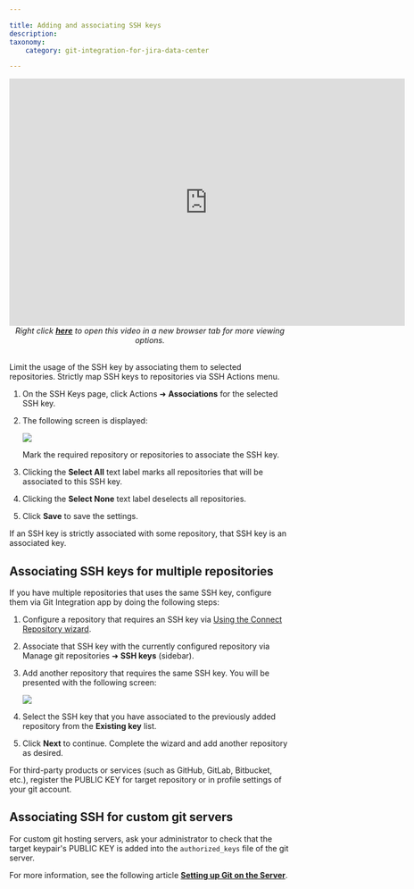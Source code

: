 ```yaml
---

title: Adding and associating SSH keys
description:
taxonomy:
    category: git-integration-for-jira-data-center

---
```


<div class='embed-container embed-container--16-10'>
    <iframe width='709' height='443' src='https://fast.wistia.com/embed/iframe/0a1exzdgpc?videoFoam=true' frameborder='0' allowfullscreen ></iframe>
</div>

<div align='center'>
    <i>Right click <a href='https://bigbrassband.wistia.com/medias/0a1exzdgpc'><b>here</b></a> to open this video in a new browser tab for more viewing options.</i>
</div>
<br>

Limit the usage of the SSH key by associating them to selected repositories. Strictly map SSH keys to repositories via SSH Actions menu.

1.  On the SSH Keys page, click Actions ➜ **Associations** for the selected SSH key.

2.  The following screen is displayed:

    ![](https://bigbrassband.atlassian.net/wiki/download/attachments/1930396771/gitserver-assoc-ssh-keys(c).png?version=1&modificationDate=1630642805980&cacheVersion=1&api=v2)

    Mark the required repository or repositories to associate the SSH key.

4.  Clicking the **Select All** text label marks all repositories that will be associated to this SSH key.

5.  Clicking the **Select None** text label deselects all repositories.

6.  Click **Save** to save the settings.

<div class="bbb-callout bbb--info">
    <div class="irow">
    <div class="ilogobox">
        <span class="logoimg"></span>
    </div>
    <div class="imsgbox">
        If an SSH key is strictly associated with some repository, that SSH key is an associated key.
    </div>
    </div>
</div>

## Associating SSH keys for multiple repositories

If you have multiple repositories that uses the same SSH key, configure them via Git Integration app by doing the following steps:

1.  Configure a repository that requires an SSH key via [Using the Connect Repository wizard](/git-integration-for-jira-data-center/using-the-connect-repository-wizard-gij-self-managed/).

2.  Associate that SSH key with the currently configured repository via Manage git repositories ➜ **SSH keys** (sidebar).

3.  Add another repository that requires the same SSH key. You will be presented with the following screen:

    ![](https://bigbrassband.atlassian.net/wiki/download/thumbnails/1930396771/connect-ssh-gitlab-repo(c).png?version=1&modificationDate=1630642806469&cacheVersion=1&api=v2&width=646&height=450)

4.  Select the SSH key that you have associated to the previously added repository from the **Existing key** list.

5.  Click **Next** to continue. Complete the wizard and add another repository as desired.


For third-party products or services (such as GitHub, GitLab, Bitbucket, etc.), register the PUBLIC KEY for target repository or in profile settings of your git account.

## Associating SSH for custom git servers

For custom git hosting servers, ask your administrator to check that the target keypair's PUBLIC KEY is added into the `authorized_keys` file of the git server.

For more information, see the following article [**Setting up Git on the Server**](https://git-scm.com/book/it/v2/Git-on-the-Server-Setting-Up-the-Server).

